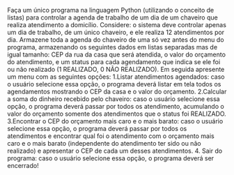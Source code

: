 Faça um único programa na linguagem Python (utilizando o conceito de listas) para controlar a agenda de trabalho de um dia de um chaveiro que realiza atendimento a domicílio. Considere: o sistema deve controlar apenas um dia de trabalho, de um único chaveiro, e ele realiza 12 atendimentos por dia. Armazene toda a agenda
do chaveiro de uma só vez antes do menu do programa, armazenando os seguintes dados em listas separadas mas de igual tamanho: CEP da rua da casa que será atendida, o valor do orçamento do atendimento, e um status para cada agendamento que indica se ele foi ou não realizado (1 REALIZADO, 0 NÃO REALIZADO).
Em seguida apresente um menu com as seguintes opções:
1.Listar atendimentos agendados: caso o usuário selecione essa opção, o programa deverá listar em tela todos os agendamentos mostrando o CEP da casa e o valor do orçamento.
2.Calcular a soma do dinheiro recebido pelo chaveiro: caso o usuário selecione essa opção, o programa deverá passar por todos os atendimento, acumulando o valor do orçamento somente dos
atendimentos que o status foi REALIZADO.
3.Encontrar o CEP do orçamento mais caro e o mais barato: caso o usuário selecione essa opção, o programa deverá passar por todos os atendimentos e encontrar qual foi o atendimento com o orçamento
mais caro e o mais barato (independente do atendimento ter sido ou não realizado) e apresentar o CEP de cada um desses atendimentos.
4. Sair do programa: caso o usuário selecione essa opção, o programa deverá ser encerrado!
